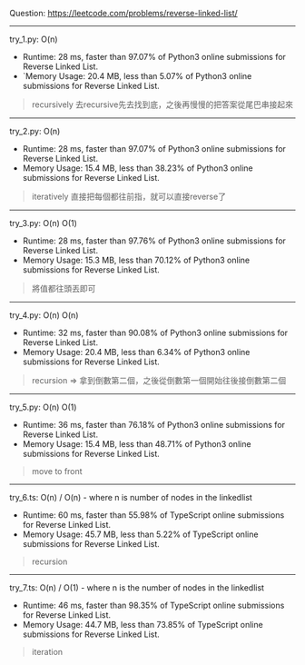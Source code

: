 Question: https://leetcode.com/problems/reverse-linked-list/

---

try_1.py: O(n)

* Runtime: 28 ms, faster than 97.07% of Python3 online submissions for Reverse Linked List.
* `Memory Usage: 20.4 MB, less than 5.07% of Python3 online submissions for Reverse Linked List.

> recursively
> 去recursive先去找到底，之後再慢慢的把答案從尾巴串接起來

---

try_2.py: O(n)

* Runtime: 28 ms, faster than 97.07% of Python3 online submissions for Reverse Linked List.
* Memory Usage: 15.4 MB, less than 38.23% of Python3 online submissions for Reverse Linked List.

> iteratively
> 直接把每個都往前指，就可以直接reverse了

---

try_3.py: O(n) O(1)

* Runtime: 28 ms, faster than 97.76% of Python3 online submissions for Reverse Linked List.
* Memory Usage: 15.3 MB, less than 70.12% of Python3 online submissions for Reverse Linked List.

> 將值都往頭丟即可

---

try_4.py: O(n) O(n)

* Runtime: 32 ms, faster than 90.08% of Python3 online submissions for Reverse Linked List.
* Memory Usage: 20.4 MB, less than 6.34% of Python3 online submissions for Reverse Linked List.

> recursion => 拿到倒數第二個，之後從倒數第一個開始往後接倒數第二個

---

try_5.py: O(n) O(1)

* Runtime: 36 ms, faster than 76.18% of Python3 online submissions for Reverse Linked List.
* Memory Usage: 15.4 MB, less than 48.71% of Python3 online submissions for Reverse Linked List.

> move to front

---

try_6.ts: O(n) / O(n) - where n is number of nodes in the linkedlist

* Runtime: 60 ms, faster than 55.98% of TypeScript online submissions for Reverse Linked List.
* Memory Usage: 45.7 MB, less than 5.22% of TypeScript online submissions for Reverse Linked List.

> recursion

---

try_7.ts: O(n) / O(1) - where n is the number of nodes in the linkedlist

* Runtime: 46 ms, faster than 98.35% of TypeScript online submissions for Reverse Linked List.
* Memory Usage: 44.7 MB, less than 73.85% of TypeScript online submissions for Reverse Linked List.

> iteration
